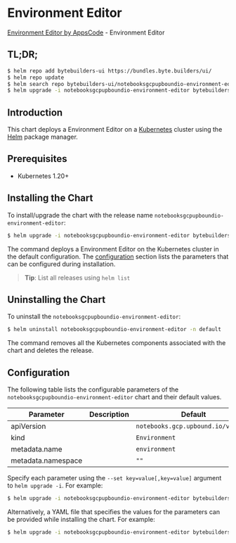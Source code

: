 # Environment Editor

[Environment Editor by AppsCode](https://byte.builders) - Environment Editor

## TL;DR;

```bash
$ helm repo add bytebuilders-ui https://bundles.byte.builders/ui/
$ helm repo update
$ helm search repo bytebuilders-ui/notebooksgcpupboundio-environment-editor --version=v0.4.18
$ helm upgrade -i notebooksgcpupboundio-environment-editor bytebuilders-ui/notebooksgcpupboundio-environment-editor -n default --create-namespace --version=v0.4.18
```

## Introduction

This chart deploys a Environment Editor on a [Kubernetes](http://kubernetes.io) cluster using the [Helm](https://helm.sh) package manager.

## Prerequisites

- Kubernetes 1.20+

## Installing the Chart

To install/upgrade the chart with the release name `notebooksgcpupboundio-environment-editor`:

```bash
$ helm upgrade -i notebooksgcpupboundio-environment-editor bytebuilders-ui/notebooksgcpupboundio-environment-editor -n default --create-namespace --version=v0.4.18
```

The command deploys a Environment Editor on the Kubernetes cluster in the default configuration. The [configuration](#configuration) section lists the parameters that can be configured during installation.

> **Tip**: List all releases using `helm list`

## Uninstalling the Chart

To uninstall the `notebooksgcpupboundio-environment-editor`:

```bash
$ helm uninstall notebooksgcpupboundio-environment-editor -n default
```

The command removes all the Kubernetes components associated with the chart and deletes the release.

## Configuration

The following table lists the configurable parameters of the `notebooksgcpupboundio-environment-editor` chart and their default values.

|     Parameter      | Description |                    Default                    |
|--------------------|-------------|-----------------------------------------------|
| apiVersion         |             | <code>notebooks.gcp.upbound.io/v1beta1</code> |
| kind               |             | <code>Environment</code>                      |
| metadata.name      |             | <code>environment</code>                      |
| metadata.namespace |             | <code>""</code>                               |


Specify each parameter using the `--set key=value[,key=value]` argument to `helm upgrade -i`. For example:

```bash
$ helm upgrade -i notebooksgcpupboundio-environment-editor bytebuilders-ui/notebooksgcpupboundio-environment-editor -n default --create-namespace --version=v0.4.18 --set apiVersion=notebooks.gcp.upbound.io/v1beta1
```

Alternatively, a YAML file that specifies the values for the parameters can be provided while
installing the chart. For example:

```bash
$ helm upgrade -i notebooksgcpupboundio-environment-editor bytebuilders-ui/notebooksgcpupboundio-environment-editor -n default --create-namespace --version=v0.4.18 --values values.yaml
```
